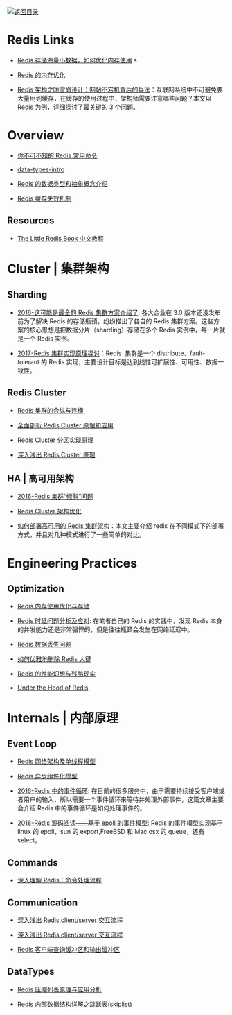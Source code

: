 [![返回目录](https://user-images.githubusercontent.com/5803001/38079637-ff0abcf0-3371-11e8-9b76-ad651620afc7.jpg)](https://github.com/wxyyxc1992/Awesome-Links)

# Redis Links

- [Redis 存储海量小数据，如何优化内存使用](http://zzyongx.github.io/blogs/redis-memory-optimization-when-store-small-data.html) s

* [Redis 的内存优化](https://cachecloud.github.io/2017/02/16/Redis%E5%86%85%E5%AD%98%E4%BC%98%E5%8C%96/)

- [Redis 架构之防雪崩设计：网站不宕机背后的兵法](http://mp.weixin.qq.com/s/TBCEwLVAXdsTszRVpXhVug)：互联网系统中不可避免要大量用到缓存，在缓存的使用过程中，架构师需要注意哪些问题？本文以 Redis 为例，详细探讨了最关键的 3 个问题。

# Overview

- [你不可不知的 Redis 常用命令](http://www.epubit.com.cn/article/504)

- [data-types-intro](https://github.com/antirez/redis-doc/blob/master/topics/data-types-intro.md)

- [Redis 的数据类型和抽象概念介绍](http://ifeve.com/redis-data-types-intro/)

- [Redis 缓存失效机制](http://my.oschina.net/andylucc/blog/679222)

## Resources

- [The Little Redis Book 中文教程](https://github.com/JasonLai256/the-little-redis-book/blob/master/cn/redis.md)

# Cluster | 集群架构

## Sharding

- [2016-这可能是最全的 Redis 集群方案介绍了](https://parg.co/Kne): 各大企业在 3.0 版本还没发布前为了解决 Redis 的存储瓶颈，纷纷推出了各自的 Redis 集群方案。这些方案的核心思想是把数据分片（sharding）存储在多个 Redis 实例中，每一片就是一个 Redis 实例。

- [2017-Redis 集群实现原理探讨](https://parg.co/by5)：Redis  集群是一个 distribute、fault-tolerant 的 Redis 实现，主要设计目标是达到线性可扩展性、可用性、数据一致性。

## Redis Cluster

- [Redis 集群的合纵与连横](http://blog.csdn.net/mindfloating/article/details/50458768)

- [全面剖析 Redis Cluster 原理和应用](http://blog.csdn.net/dc_726/article/details/48552531)

- [Redis Cluster 分区实现原理](http://my.oschina.net/andylucc/blog/704440)

- [深入浅出 Redis Cluster 原理](http://mp.weixin.qq.com/s?__biz=MzA3MzYwNjQ3NA==&mid=2651296996&idx=2&sn=5f4811d73e74e2a63b1cb0d3d532862a)

## HA | 高可用架构

- [2016-Redis 集群“倾斜”问题 ](https://zhuoroger.github.io/2016/08/03/redis-cluster-imbalance/)

- [Redis Cluster 架构优化](http://blog.csdn.net/dc_726/article/details/48733265)

- [如何部署高可用的 Redis 集群架构](http://rdc.hundsun.com/portal/article/669.html)：本文主要介绍 redis 在不同模式下的部署方式，并且对几种模式进行了一些简单的对比。

# Engineering Practices

## Optimization

- [Redis 内存使用优化与存储](http://blog.jobbole.com/106466/)

- [Redis 时延问题分析及应对](http://blog.jobbole.com/99099/): 在笔者自己的 Redis 的实践中，发现 Redis 本身的并发能力还是非常强悍的，但是往往瓶颈会发生在网络延迟中。

- [Redis 数据丢失问题](https://zhuoroger.github.io/2016/08/14/redis-data-loss/)

- [如何优雅地删除 Redis 大键](https://zhuoroger.github.io/2016/08/12/redis-delete-large-keys/)

- [Redis 的性能幻想与残酷现实](http://mp.weixin.qq.com/s?__biz=MzAxMTEyOTQ5OQ==&mid=401738746&idx=1&sn=281af530d5abec981f3607d6e729914a&scene=21#wechat_redirect)

- [Under the Hood of Redis](http://redisplanet.com/redis/under-the-hood-of-redis-hash-part-1/)

# Internals | 内部原理

## Event Loop

- [Redis 网络架构及单线程模型 ](http://my.oschina.net/andylucc/blog/679222)

- [Redis 异步组件化模型](http://my.oschina.net/andylucc/blog/693981)

- [2016-Redis 中的事件循环](https://draveness.me/redis-eventloop): 在目前的很多服务中，由于需要持续接受客户端或者用户的输入，所以需要一个事件循环来等待并处理外部事件，这篇文章主要会介绍 Redis 中的事件循环是如何处理事件的。

- [2018-Redis 源码阅读——基于 epoll 的事件模型](https://blog.csdn.net/idwtwt/article/details/79460217): Redis 的事件模型实现基于 linux 的 epoll，sun 的 export,FreeBSD 和 Mac osx 的 queue，还有 select。

## Commands

- [深入理解 Redis：命令处理流程 ](http://blog.csdn.net/hanhuili/article/details/17339005)

## Communication

- [深入浅出 Redis client/server 交互流程](http://www.infoq.com/cn/articles/communication-redis-clientserver)

* [深入浅出 Redis client/server 交互流程 ](http://mp.weixin.qq.com/s/M_8JYKounmZWHPOXVJFNuQ)

- [Redis 客户端查询缓冲区和输出缓冲区 ](https://zhuoroger.github.io/2016/07/30/redis-client-two-buffers/)

## DataTypes

- [Redis 压缩列表原理与应用分析](http://my.oschina.net/andylucc/blog/715325)

- [Redis 内部数据结构详解之跳跃表(skiplist) ](http://blog.csdn.net/acceptedxukai/article/details/17333673)
